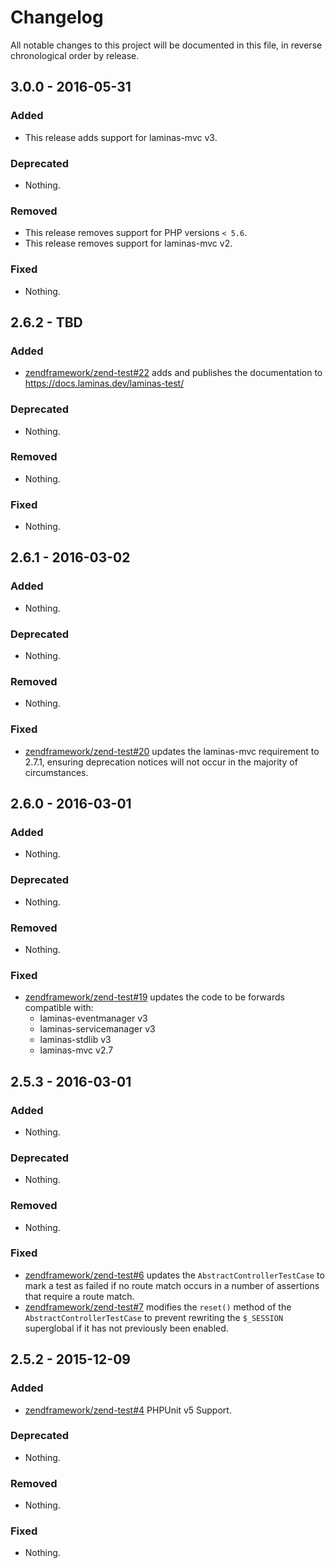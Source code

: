 # Changelog

All notable changes to this project will be documented in this file, in reverse chronological order by release.

## 3.0.0 - 2016-05-31

### Added

- This release adds support for laminas-mvc v3.

### Deprecated

- Nothing.

### Removed

- This release removes support for PHP versions `< 5.6`.
- This release removes support for laminas-mvc v2.

### Fixed

- Nothing.

## 2.6.2 - TBD

### Added

- [zendframework/zend-test#22](https://github.com/zendframework/zend-test/pull/22) adds and publishes
  the documentation to https://docs.laminas.dev/laminas-test/

### Deprecated

- Nothing.

### Removed

- Nothing.

### Fixed

- Nothing.

## 2.6.1 - 2016-03-02

### Added

- Nothing.

### Deprecated

- Nothing.

### Removed

- Nothing.

### Fixed

- [zendframework/zend-test#20](https://github.com/zendframework/zend-test/pull/20) updates the laminas-mvc
  requirement to 2.7.1, ensuring deprecation notices will not occur in the
  majority of circumstances.

## 2.6.0 - 2016-03-01

### Added

- Nothing.

### Deprecated

- Nothing.

### Removed

- Nothing.

### Fixed

- [zendframework/zend-test#19](https://github.com/zendframework/zend-test/pull/19) updates the
  code to be forwards compatible with:
  - laminas-eventmanager v3
  - laminas-servicemanager v3
  - laminas-stdlib v3
  - laminas-mvc v2.7

## 2.5.3 - 2016-03-01

### Added

- Nothing.

### Deprecated

- Nothing.

### Removed

- Nothing.

### Fixed

- [zendframework/zend-test#6](https://github.com/zendframework/zend-test/pull/6) updates the
  `AbstractControllerTestCase` to mark a test as failed if no route match occurs
  in a number of assertions that require a route match.
- [zendframework/zend-test#7](https://github.com/zendframework/zend-test/pull/7) modifies the `reset()`
  method of the `AbstractControllerTestCase` to prevent rewriting the
  `$_SESSION` superglobal if it has not previously been enabled.

## 2.5.2 - 2015-12-09

### Added

- [zendframework/zend-test#4](https://github.com/zendframework/zend-test/pull/4) PHPUnit v5 Support.

### Deprecated

- Nothing.

### Removed

- Nothing.

### Fixed

- Nothing.
